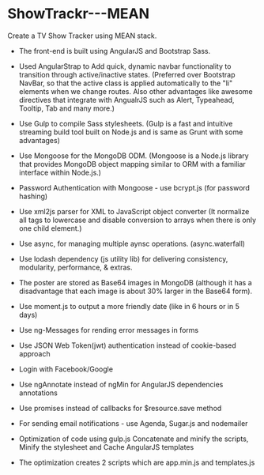 # ShowTrackr---MEAN

Create a TV Show Tracker using MEAN stack.

- The front-end is built using AngularJS and Bootstrap Sass.


- Used AngularStrap to Add quick, dynamic navbar functionality to transition through active/inactive states.
(Preferred over Bootstrap NavBar, so that the active class is applied automatically to the "li" elements when we change routes. Also other advantages like awesome directives that integrate with AngualrJS such as Alert, Typeahead, Tooltip, Tab and many more.)

- Use Gulp to compile Sass stylesheets. 
(Gulp is a fast and intuitive streaming build tool built on Node.js and is same as Grunt with some advantages)

- Use Mongoose for the MongoDB ODM. (Mongoose is a Node.js library that provides MongoDB object mapping similar to ORM with a familiar interface within Node.js.)

- Password Authentication with Mongoose - use bcrypt.js (for password hashing)

- Use xml2js parser for  XML to JavaScript object converter (It normalize all tags to lowercase and disable conversion to arrays when there is only one child element.)

- Use async, for managing multiple aynsc operations. (async.waterfall)

- Use lodash dependency (js utility lib) for delivering consistency, modularity, performance, & extras.

- The poster are stored as Base64 images in MongoDB (although it has a disadvantage that  each image is about 30% larger in the Base64 form).

- Use moment.js to output a more friendly date (like in 6 hours or in 5 days)

- Use ng-Messages for rending error messages in forms

- Use JSON Web Token(jwt) authentication instead of cookie-based approach

- Login with Facebook/Google

- Use ngAnnotate instead of ngMin for AngularJS dependencies annotations

- Use promises instead of callbacks for $resource.save method

- For sending email notifications - use Agenda, Sugar.js and nodemailer

- Optimization of code using gulp.js
Concatenate and minify the scripts, Minify the stylesheet and Cache AngularJS templates 

- The optimization creates 2 scripts which are app.min.js and templates.js







